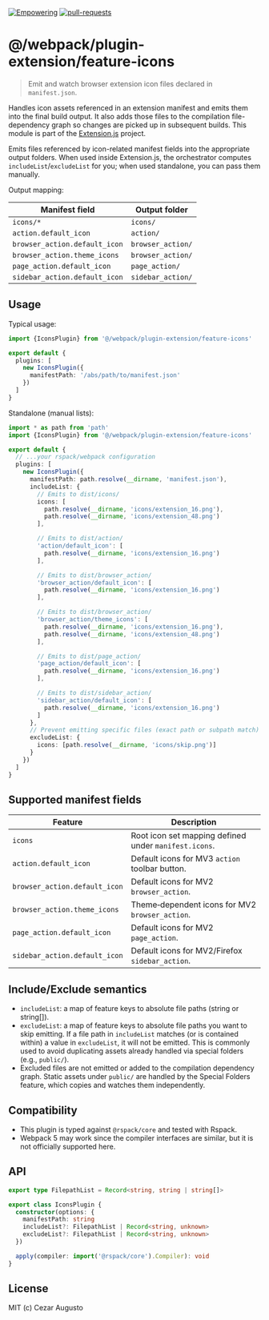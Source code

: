 [empowering-image]: https://img.shields.io/badge/Empowering-Extension.js-0971fe
[empowering-url]: https://extension.js.org
[pr-welcome-image]: https://img.shields.io/badge/pull--requests-welcome-2ecc40
[pr-welcome-url]: https://github.com/extension-js/extension.js/pulls
[extensionjs-image]: https://img.shields.io/badge/Extension.js-0971fe

[![Empowering][empowering-image]][empowering-url] [![pull-requests][pr-welcome-image]][pr-welcome-url]

# @/webpack/plugin-extension/feature-icons

> Emit and watch browser extension icon files declared in `manifest.json`.

Handles icon assets referenced in an extension manifest and emits them into the final build output. It also adds those files to the compilation file-dependency graph so changes are picked up in subsequent builds. This module is part of the [Extension.js](https://extension.js.org) project.

Emits files referenced by icon-related manifest fields into the appropriate output folders. When used inside Extension.js, the orchestrator computes `includeList`/`excludeList` for you; when used standalone, you can pass them manually.

Output mapping:

| Manifest field                | Output folder     |
| ----------------------------- | ----------------- |
| `icons/*`                     | `icons/`          |
| `action.default_icon`         | `action/`         |
| `browser_action.default_icon` | `browser_action/` |
| `browser_action.theme_icons`  | `browser_action/` |
| `page_action.default_icon`    | `page_action/`    |
| `sidebar_action.default_icon` | `sidebar_action/` |

## Usage

Typical usage:

```ts
import {IconsPlugin} from '@/webpack/plugin-extension/feature-icons'

export default {
  plugins: [
    new IconsPlugin({
      manifestPath: '/abs/path/to/manifest.json'
    })
  ]
}
```

Standalone (manual lists):

```ts
import * as path from 'path'
import {IconsPlugin} from '@/webpack/plugin-extension/feature-icons'

export default {
  // ...your rspack/webpack configuration
  plugins: [
    new IconsPlugin({
      manifestPath: path.resolve(__dirname, 'manifest.json'),
      includeList: {
        // Emits to dist/icons/
        icons: [
          path.resolve(__dirname, 'icons/extension_16.png'),
          path.resolve(__dirname, 'icons/extension_48.png')
        ],

        // Emits to dist/action/
        'action/default_icon': [
          path.resolve(__dirname, 'icons/extension_16.png')
        ],

        // Emits to dist/browser_action/
        'browser_action/default_icon': [
          path.resolve(__dirname, 'icons/extension_16.png')
        ],

        // Emits to dist/browser_action/
        'browser_action/theme_icons': [
          path.resolve(__dirname, 'icons/extension_16.png'),
          path.resolve(__dirname, 'icons/extension_48.png')
        ],

        // Emits to dist/page_action/
        'page_action/default_icon': [
          path.resolve(__dirname, 'icons/extension_16.png')
        ],

        // Emits to dist/sidebar_action/
        'sidebar_action/default_icon': [
          path.resolve(__dirname, 'icons/extension_16.png')
        ]
      },
      // Prevent emitting specific files (exact path or subpath match)
      excludeList: {
        icons: [path.resolve(__dirname, 'icons/skip.png')]
      }
    })
  ]
}
```

## Supported manifest fields

| Feature                       | Description                                           |
| ----------------------------- | ----------------------------------------------------- |
| `icons`                       | Root icon set mapping defined under `manifest.icons`. |
| `action.default_icon`         | Default icons for MV3 `action` toolbar button.        |
| `browser_action.default_icon` | Default icons for MV2 `browser_action`.               |
| `browser_action.theme_icons`  | Theme‑dependent icons for MV2 `browser_action`.       |
| `page_action.default_icon`    | Default icons for MV2 `page_action`.                  |
| `sidebar_action.default_icon` | Default icons for MV2/Firefox `sidebar_action`.       |

## Include/Exclude semantics

- `includeList`: a map of feature keys to absolute file paths (string or string[]).
- `excludeList`: a map of feature keys to absolute file paths you want to skip emitting. If a file path in `includeList` matches (or is contained within) a value in `excludeList`, it will not be emitted. This is commonly used to avoid duplicating assets already handled via special folders (e.g., `public/`).
- Excluded files are not emitted or added to the compilation dependency graph. Static assets under `public/` are handled by the Special Folders feature, which copies and watches them independently.

## Compatibility

- This plugin is typed against `@rspack/core` and tested with Rspack.
- Webpack 5 may work since the compiler interfaces are similar, but it is not officially supported here.

## API

```ts
export type FilepathList = Record<string, string | string[]>

export class IconsPlugin {
  constructor(options: {
    manifestPath: string
    includeList?: FilepathList | Record<string, unknown>
    excludeList?: FilepathList | Record<string, unknown>
  })

  apply(compiler: import('@rspack/core').Compiler): void
}
```

## License

MIT (c) Cezar Augusto
